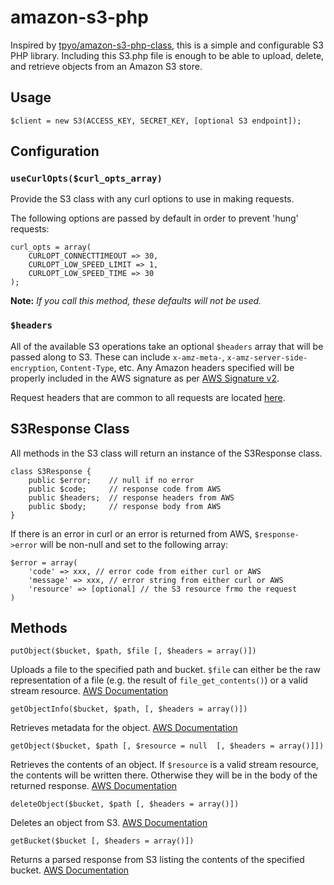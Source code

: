 amazon-s3-php
=============

Inspired by [tpyo/amazon-s3-php-class](https://github.com/tpyo/amazon-s3-php-class), this is a simple and configurable S3 PHP library. Including this S3.php file is enough to be able to upload, delete, and retrieve objects from an Amazon S3 store.

## Usage
`$client = new S3(ACCESS_KEY, SECRET_KEY, [optional S3 endpoint]);`

## Configuration
### `useCurlOpts($curl_opts_array)`
Provide the S3 class with any curl options to use in making requests.

The following options are passed by default in order to prevent 'hung' requests:
```
curl_opts = array(
    CURLOPT_CONNECTTIMEOUT => 30,
    CURLOPT_LOW_SPEED_LIMIT => 1,
    CURLOPT_LOW_SPEED_TIME => 30
);
```
**Note:** *If you call this method, these defaults will not be used.*

### `$headers`
All of the available S3 operations take an optional `$headers` array that will be passed along to S3. These can include `x-amz-meta-`, `x-amz-server-side-encryption`, `Content-Type`, etc. Any Amazon headers specified will be properly included in the AWS signature as per [AWS Signature v2](http://docs.aws.amazon.com/AmazonS3/latest/dev/RESTAuthentication.html).

Request headers that are common to all requests are located [here](http://docs.aws.amazon.com/AmazonS3/latest/API/RESTCommonRequestHeaders.html).

## S3Response Class
All methods in the S3 class will return an instance of the S3Response class.
```
class S3Response {
    public $error;    // null if no error
    public $code;     // response code from AWS
    public $headers;  // response headers from AWS
    public $body;     // response body from AWS
}
```

If there is an error in curl or an error is returned from AWS, `$response->error` will be non-null and set to the following array:

```
$error = array(
    'code' => xxx, // error code from either curl or AWS
    'message' => xxx, // error string from either curl or AWS
    'resource' => [optional] // the S3 resource frmo the request
)
```

## Methods
`putObject($bucket, $path, $file [, $headers = array()])`

Uploads a file to the specified path and bucket. `$file` can either be the raw representation of a file (e.g. the result of `file_get_contents()`) or a valid stream resource. [AWS Documentation](http://docs.aws.amazon.com/AmazonS3/latest/API/RESTObjectPUT.html)

`getObjectInfo($bucket, $path, [, $headers = array()])`

Retrieves metadata for the object. [AWS Documentation](http://docs.aws.amazon.com/AmazonS3/latest/API/RESTObjectHEAD.html)

`getObject($bucket, $path [, $resource = null  [, $headers = array()]])`

Retrieves the contents of an object. If `$resource` is a valid stream resource, the contents will be written there. Otherwise they will be in the body of the returned response. [AWS Documentation](http://docs.aws.amazon.com/AmazonS3/latest/API/RESTObjectGET.html)

`deleteObject($bucket, $path [, $headers = array()])`

Deletes an object from S3. [AWS Documentation](http://docs.aws.amazon.com/AmazonS3/latest/API/RESTObjectDELETE.html)

`getBucket($bucket [, $headers = array()])`

Returns a parsed response from S3 listing the contents of the specified bucket. [AWS Documentation](http://docs.aws.amazon.com/AmazonS3/latest/API/RESTBucketGET.html)
